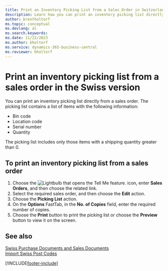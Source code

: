 ```yaml
---
title: Print an Inventory Picking List from a Sales Order in Switzerland
description: Learn how you can print an inventory picking list directly from a sales order in the Swiss version of Business Central.
author: brentholtorf
ms.topic: conceptual
ms.devlang: al
ms.search.keywords:
ms.date: 11/22/2023
ms.author: bholtorf
ms.service: dynamics-365-business-central
ms.reviewer: bholtorf
---
```

# Print an inventory picking list from a sales order in the Swiss version

You can print an inventory picking list directly from a sales order. The picking list contains a list of items with the following information:  

- Bin code  
- Location code  
- Serial number  
- Quantity  

The picking list includes only those items with a shipping quantity greater than 0.  

## To print an inventory picking list from a sales order  

1. Choose the ![Lightbulb that opens the Tell Me feature.](../../media/ui-search/search_small.png "Tell me what you want to do") icon, enter **Sales Orders**, and then choose the related link.  
2. Select the required sales order, and then choose the **Edit** action.  
3. Choose the **Picking List** action.  
4. On the **Options** FastTab, in the **No. of Copies** field, enter the required number of copies.  
5. Choose the **Print** button to print the picking list or choose the **Preview** button to view it on the screen.  

## See also

[Swiss Purchase Documents and Sales Documents](swiss-purchase-documents-and-sales-documents.md)  
[Import Swiss Post Codes](how-to-import-swiss-post-codes.md)  


[!INCLUDE[footer-include](../../includes/footer-banner.md)]